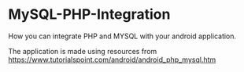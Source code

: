 # MySQL-PHP-Integration
How you can integrate PHP and MYSQL with your android application.


The application is made using resources from https://www.tutorialspoint.com/android/android_php_mysql.htm
